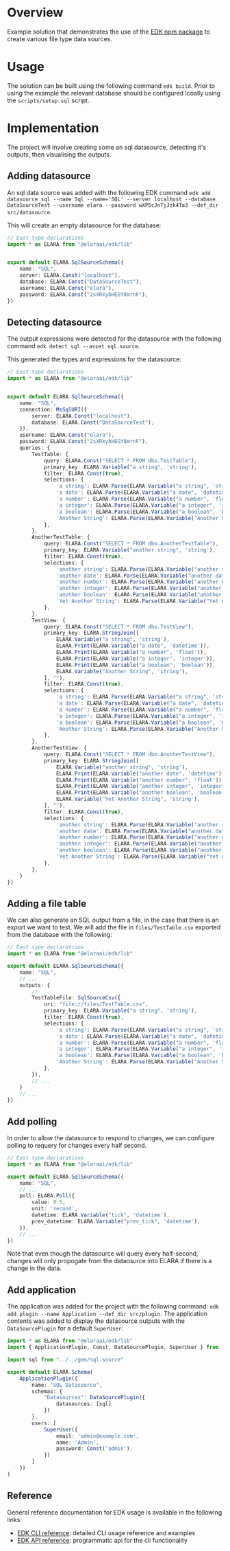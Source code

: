 # Overview

Example solution that demonstrates the use of the [EDK npm package](https://www.npmjs.com/package/@elaraai/edk) to create various file type data sources.

# Usage

The solution can be built using the following command ```edk build```. Prior to using the example the relevant database should be configured lcoally using the `scripts/setup.sql` script.

# Implementation
The project will involve creating some an sql datasource, detecting it's outputs, then visualising the outputs.

## Adding datasource
An sql data source was added with the following EDK command ```edk add datasource sql --name Sql --name='SQL' --server localhost --database DataSourceTest --username elara --password wXP5cJnTjJzk4Ta3 --def_dir src/datasource```.

This will create an empty datasource for the database:

```typescript
// East type declarations 
import * as ELARA from "@elaraai/edk/lib"


export default ELARA.SqlSourceSchema({
    name: "SQL",
    server: ELARA.Const("localhost"),
    database: ELARA.Const("DataSourceTest"),
    username: ELARA.Const("elara"),
    password: ELARA.Const("2sXRkybHEGY8mrnF"),
})
```

## Detecting datasource
The output expressions were detected for the datasource with the following command ```edk detect sql --asset sql.source```.

This generated the types and expressions for the datasource:

```typescript
// East type declarations 
import * as ELARA from "@elaraai/edk/lib"


export default ELARA.SqlSourceSchema({
    name: "SQL",
    connection: MsSqlURI({
        server: ELARA.Const("localhost"),
        database: ELARA.Const("DataSourceTest"),
    }),
    username: ELARA.Const("elara"),
    password: ELARA.Const("2sXRkybHEGY8mrnF"),
    queries: {
        TestTable: {
            query: ELARA.Const("SELECT * FROM dbo.TestTable"),
            primary_key: ELARA.Variable("a string", 'string'),
            filter: ELARA.Const(true),
            selections: {
                'a string': ELARA.Parse(ELARA.Variable("a string", 'string')),
                'a date': ELARA.Parse(ELARA.Variable("a date", 'datetime')),
                'a number': ELARA.Parse(ELARA.Variable("a number", 'float')),
                'a integer': ELARA.Parse(ELARA.Variable("a integer", 'integer')),
                'a boolean': ELARA.Parse(ELARA.Variable("a boolean", 'boolean')),
                'Another String': ELARA.Parse(ELARA.Variable("Another String", 'string')),
            },
        },
        AnotherTestTable: {
            query: ELARA.Const("SELECT * FROM dbo.AnotherTestTable"),
            primary_key: ELARA.Variable("another string", 'string'),
            filter: ELARA.Const(true),
            selections: {
                'another string': ELARA.Parse(ELARA.Variable("another string", 'string')),
                'another date': ELARA.Parse(ELARA.Variable("another date", 'datetime')),
                'another number': ELARA.Parse(ELARA.Variable("another number", 'float')),
                'another integer': ELARA.Parse(ELARA.Variable("another integer", 'integer')),
                'another boolean': ELARA.Parse(ELARA.Variable("another boolean", 'boolean')),
                'Yet Another String': ELARA.Parse(ELARA.Variable("Yet Another String", 'string')),
            },
        },
        TestView: {
            query: ELARA.Const("SELECT * FROM dbo.TestView"),
            primary_key: ELARA.StringJoin([
                ELARA.Variable("a string", 'string'),
                ELARA.Print(ELARA.Variable("a date", 'datetime')),
                ELARA.Print(ELARA.Variable("a number", 'float')),
                ELARA.Print(ELARA.Variable("a integer", 'integer')),
                ELARA.Print(ELARA.Variable("a boolean", 'boolean')),
                ELARA.Variable("Another String", 'string'),
            ], ""),
            filter: ELARA.Const(true),
            selections: {
                'a string': ELARA.Parse(ELARA.Variable("a string", 'string')),
                'a date': ELARA.Parse(ELARA.Variable("a date", 'datetime')),
                'a number': ELARA.Parse(ELARA.Variable("a number", 'float')),
                'a integer': ELARA.Parse(ELARA.Variable("a integer", 'integer')),
                'a boolean': ELARA.Parse(ELARA.Variable("a boolean", 'boolean')),
                'Another String': ELARA.Parse(ELARA.Variable("Another String", 'string')),
            },
        },
        AnotherTestView: {
            query: ELARA.Const("SELECT * FROM dbo.AnotherTestView"),
            primary_key: ELARA.StringJoin([
                ELARA.Variable("another string", 'string'),
                ELARA.Print(ELARA.Variable("another date", 'datetime')),
                ELARA.Print(ELARA.Variable("another number", 'float')),
                ELARA.Print(ELARA.Variable("another integer", 'integer')),
                ELARA.Print(ELARA.Variable("another boolean", 'boolean')),
                ELARA.Variable("Yet Another String", 'string'),
            ], ""),
            filter: ELARA.Const(true),
            selections: {
                'another string': ELARA.Parse(ELARA.Variable("another string", 'string')),
                'another date': ELARA.Parse(ELARA.Variable("another date", 'datetime')),
                'another number': ELARA.Parse(ELARA.Variable("another number", 'float')),
                'another integer': ELARA.Parse(ELARA.Variable("another integer", 'integer')),
                'another boolean': ELARA.Parse(ELARA.Variable("another boolean", 'boolean')),
                'Yet Another String': ELARA.Parse(ELARA.Variable("Yet Another String", 'string')),
            },
        },
    }
})
```

## Adding a file table
We can also generate an SQL output from a file, in the case that there is an export we want to test. We will add the file in `files/TestTable.csv` exported from the database with the following:


```typescript
// East type declarations 
import * as ELARA from "@elaraai/edk/lib"

export default ELARA.SqlSourceSchema({
    name: "SQL",
    // ...
    outputs: {
        // ...
        TestTableFile: SqlSourceCsv({
            uri: "file://files/TestTable.csv",
            primary_key: ELARA.Variable("a string", 'string'),
            filter: ELARA.Const(true),
            selections: {
                'a string': ELARA.Parse(ELARA.Variable("a string", 'string')),
                'a date': ELARA.Parse(ELARA.Variable("a date", 'datetime')),
                'a number': ELARA.Parse(ELARA.Variable("a number", 'float')),
                'a integer': ELARA.Parse(ELARA.Variable("a integer", 'integer')),
                'a boolean': ELARA.Parse(ELARA.Variable("a boolean", 'boolean')),
                'Another String': ELARA.Parse(ELARA.Variable("Another String", 'string')),
            },
        }),
        // ...
    }
    // ...
})
```

## Add polling
In order to allow the datasource to respond to changes, we can configure polling to requery for changes every half second.

```typescript
// East type declarations 
import * as ELARA from "@elaraai/edk/lib"

export default ELARA.SqlSourceSchema({
    name: "SQL",
    // ...
    poll: ELARA.Poll({
        value: 0.5,
        unit: 'second',
        datetime: ELARA.Variable("tick", 'datetime'),
        prev_datetime: ELARA.Variable("prev_tick", 'datetime'),
    }),
    // ...
})
```
Note that even though the datasource will query every half-second, changes will only propogate from the dataosurce into ELARA if there is a change in the data.

## Add application
The application was added for the project with the following command: ```edk add plugin --name Application --def_dir src/plugin```. The application contents was added to display the datasource outputs with the ```DataSourcePlugin``` for a default ```SuperUser```:

```typescript
import * as ELARA from "@elaraai/edk/lib"
import { ApplicationPlugin, Const, DataSourcePlugin, SuperUser } from "@elaraai/edk/lib"

import sql from "../../gen/sql.source"

export default ELARA.Schema(
    ApplicationPlugin({
        name: "SQL Datasource",
        schemas: {
            "Datasources": DataSourcePlugin({
                datasources: [sql]
            })
        },
        users: [
            SuperUser({
                email: 'admin@example.com',
                name: 'Admin',
                password: Const('admin'),
            })
        ]
    })
)

```

## Reference

General reference documentation for EDK usage is available in the following links:
- [EDK CLI reference](https://elaraai.github.io/docs/cli/cli): detailed CLI usage reference and examples
- [EDK API reference](https://elaraai.github.io/docs/api): programmatic api for the cli functionality